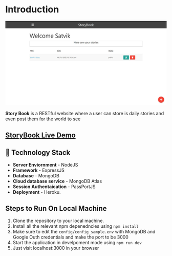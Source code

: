 # Introduction

![](https://github.com/SATVIK2204/Story-Book/blob/main/public/Dashboard.JPG)

**Story Book** is a RESTful website where a user can store is daily stories and even post them for the world to see

## [StoryBook Live Demo](https://nodejs-storyboard.herokuapp.com/)

## 🚧 Technology Stack

- **Server Enviornment** - NodeJS
- **Framework** - ExpressJS
- **Database** - MongoDB
- **Cloud database service** - MongoDB Atlas
- **Session Authentaication** - PassPortJS
- **Deployment** - Heroku.

## Steps to Run On Local Machine

1. Clone the repository to your local machine.
2. Install all the relevant npm depenedncies using  `npm install`
3. Make sure to edit the `config/config_sample.env` with MongoDB and Google Outh credentials and make the port to be 3000 
4. Start the application in develpoment mode using `npm run dev`
5. Just visit localhost:3000 in your browser

